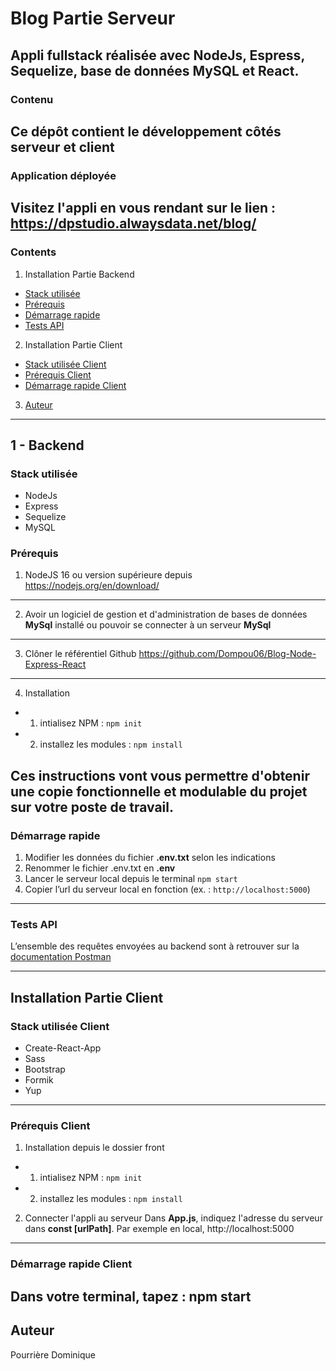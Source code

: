 # Blog Partie Serveur
Appli fullstack réalisée avec NodeJs, Espress, Sequelize, base de données MySQL et React.
---
### Contenu
Ce dépôt contient le développement côtés serveur et client
---
### Application déployée
Visitez l'appli en vous rendant sur le lien : https://dpstudio.alwaysdata.net/blog/
---
### Contents
1. Installation Partie Backend
* [Stack utilisée](#Stack-utilisée)
* [Prérequis](#Prérequis)
* [Démarrage rapide](#Démarrage-rapide)
* [Tests API](#Tests-API)
2. Installation Partie Client
* [Stack utilisée Client](#Stack-utilisée-Client)
* [Prérequis Client](#Prérequis-Client)
* [Démarrage rapide Client](#Démarrage-rapide-Client)
3. [Auteur](#Auteur)
---

## 1 - Backend

### Stack utilisée
- NodeJs
- Express
- Sequelize
- MySQL

### Prérequis
1. NodeJS 16 ou version supérieure depuis https://nodejs.org/en/download/
---
2. Avoir un logiciel de gestion et d'administration de bases de données **MySql** installé ou pouvoir se connecter à un serveur **MySql**
---
3. Clôner le référentiel Github <a href="https://github.com/Dompou06/Blog-Node-Express-React" target="_blank">https://github.com/Dompou06/Blog-Node-Express-React</a>
---
4. Installation
- 1. intialisez NPM : `npm init`
- 2. installez les modules : `npm install`

Ces instructions vont vous permettre d'obtenir une copie fonctionnelle et modulable du projet sur votre poste de travail.
---

### Démarrage rapide
1.	Modifier les données du fichier **.env.txt** selon les indications
2.	Renommer le fichier .env.txt en **.env**
3.	Lancer le serveur local depuis le terminal `npm start`
5.	Copier l’url du serveur local en fonction (ex. : `http://localhost:5000`)
---

### Tests API
L’ensemble des requêtes envoyées au backend sont à retrouver sur la <a href="https://documenter.getpostman.com/view/14239369/2s93JqSkEr" target="_blank">documentation Postman</a>

---

## Installation Partie Client

### Stack utilisée Client
- Create-React-App
- Sass
- Bootstrap
- Formik
- Yup
--- 

### Prérequis Client
1. Installation depuis le dossier front
- 1. intialisez NPM : `npm init`
- 2. installez les modules : `npm install`
2. Connecter l'appli au serveur
Dans **App.js**, indiquez l'adresse du serveur dans **const [urlPath]**. Par exemple en local, http://localhost:5000
---

### Démarrage rapide Client
Dans votre terminal, tapez : npm start
---

## Auteur
Pourrière Dominique

